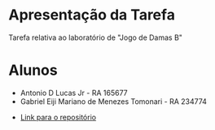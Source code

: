 # Apresentação da Tarefa

Tarefa relativa ao laboratório de "Jogo de Damas B"

# Alunos
* Antonio D Lucas Jr - RA 165677
* Gabriel Eiji Mariano de Menezes Tomonari - RA 234774

- [Link para o repositório](https://github.com/GabrielTomonari/DPOO)
